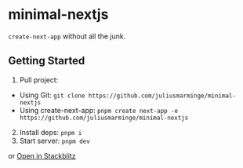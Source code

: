 # minimal-nextjs

`create-next-app` without all the junk.

## Getting Started

1. Pull project:

- Using Git: `git clone https://github.com/juliusmarminge/minimal-nextjs`
- Using create-next-app: `pnpm create next-app -e https://github.com/juliusmarminge/minimal-nextjs`

2. Install deps: `pnpm i`
3. Start server: `pnpm dev`

or [Open in Stackblitz](https://stackblitz.com/github/juliusmarminge/minimal-nextjs?file=app%2Fpage.tsx)
